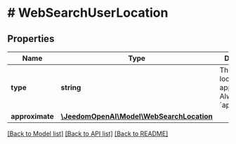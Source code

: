 # # WebSearchUserLocation

## Properties

Name | Type | Description | Notes
------------ | ------------- | ------------- | -------------
**type** | **string** | The type of location approximation. Always &#x60;approximate&#x60;. |
**approximate** | [**\JeedomOpenAI\Model\WebSearchLocation**](WebSearchLocation.md) |  |

[[Back to Model list]](../../README.md#models) [[Back to API list]](../../README.md#endpoints) [[Back to README]](../../README.md)
